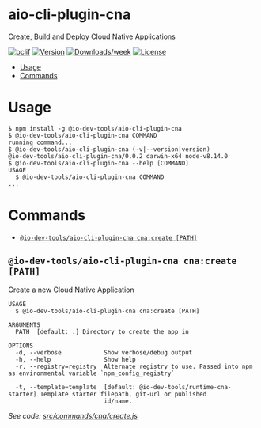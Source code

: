 aio-cli-plugin-cna
==================

Create, Build and Deploy Cloud Native Applications

[![oclif](https://img.shields.io/badge/cli-oclif-brightgreen.svg)](https://oclif.io)
[![Version](https://img.shields.io/npm/v/aio-cli-plugin-cna.svg)](https://npmjs.org/package/aio-cli-plugin-cna)
[![Downloads/week](https://img.shields.io/npm/dw/aio-cli-plugin-cna.svg)](https://npmjs.org/package/aio-cli-plugin-cna)
[![License](https://img.shields.io/npm/l/aio-cli-plugin-cna.svg)](https://github.com/purplecabbage/aio-cli-plugin-cna/blob/master/package.json)

<!-- toc -->
* [Usage](#usage)
* [Commands](#commands)
<!-- tocstop -->
# Usage
<!-- usage -->
```sh-session
$ npm install -g @io-dev-tools/aio-cli-plugin-cna
$ @io-dev-tools/aio-cli-plugin-cna COMMAND
running command...
$ @io-dev-tools/aio-cli-plugin-cna (-v|--version|version)
@io-dev-tools/aio-cli-plugin-cna/0.0.2 darwin-x64 node-v8.14.0
$ @io-dev-tools/aio-cli-plugin-cna --help [COMMAND]
USAGE
  $ @io-dev-tools/aio-cli-plugin-cna COMMAND
...
```
<!-- usagestop -->
# Commands
<!-- commands -->
* [`@io-dev-tools/aio-cli-plugin-cna cna:create [PATH]`](#io-dev-toolsaio-cli-plugin-cna-cnacreate-path)

## `@io-dev-tools/aio-cli-plugin-cna cna:create [PATH]`

Create a new Cloud Native Application

```
USAGE
  $ @io-dev-tools/aio-cli-plugin-cna cna:create [PATH]

ARGUMENTS
  PATH  [default: .] Directory to create the app in

OPTIONS
  -d, --verbose            Show verbose/debug output
  -h, --help               Show help
  -r, --registry=registry  Alternate registry to use. Passed into npm as environmental variable `npm_config_registry`

  -t, --template=template  [default: @io-dev-tools/runtime-cna-starter] Template starter filepath, git-url or published
                           id/name.
```

_See code: [src/commands/cna/create.js](https://github.com/io-dev-tools/aio-cli-plugin-cna/blob/v0.0.2/src/commands/cna/create.js)_
<!-- commandsstop -->

